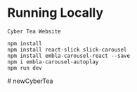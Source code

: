 # Running Locally
```Cyber Tea Website```
```shell
npm install
npm install react-slick slick-carousel
npm install embla-carousel-react --save
npm i embla-carousel-autoplay
npm run dev
```
#   n e w C y b e r T e a 
 
 